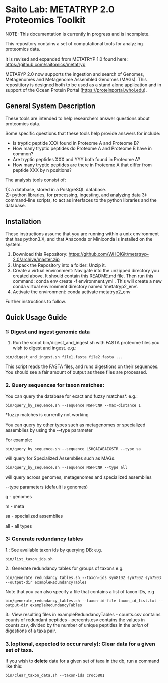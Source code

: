 Saito Lab: METATRYP 2.0 Proteomics Toolkit
==============
NOTE: This documentation is currently in progress and is incomplete.

This repository contains a set of computational tools for analyzing proteomics data.

It is revised and expanded from METATRYP 1.0 found here: https://github.com/saitomics/metatryp

METARYP 2.0 now supports the ingestion and search of Genomes, Metagenomes and Metagenome Assembled Genomes (MAGs).  This reposititory is designed both to be used as a stand alone application and in support of the Ocean Protein Portal (https://proteinportal.whoi.edu).

## General System Description

These tools are intended to help researchers answer questions about proteomics data. 

Some specific questions that these tools help provide answers for include:

- Is tryptic peptide XXX found in Proteome A and Proteome B?
- How many tryptic peptides do Proteome A and Proteome B have in common?
- Are tryptic peptides XXX and YYY both found in Proteome A?
- How many tryptic peptides are there in Proteome A that differ from peptide XXX by n positions?

The analysis tools consist of:

1): a database, stored in a PostgreSQL database.  
2): python libraries, for processing, ingesting, and analyzing data 
3): command-line scripts, to act as interfaces to the python libraries and the database.

## Installation

These instructions assume that you are running within a unix environment that has python3.X, and that Anaconda or Miniconda is installed on the system.

1. Download this Repository: https://github.com/WHOIGit/metatryp-2.0/archive/master.zip
2. Unpack the Repository into a folder: Unzip it.
3. Create a virtual environment: Navigate into the unzipped directory you created above. It should contain this README.md file. Then run this command: conda env create -f environment.yml . This will create a new conda virtual environment directory named 'metatryp2_env'.
4. Activate the environment: conda activate metatryp2_env

Further instructions to follow.

## Quick Usage Guide

### 1: Digest and ingest genomic data
1. Run the script bin/digest_and_ingest.sh with FASTA proteome files you wish to digest and ingest. e.g.:
````
bin/digest_and_ingest.sh file1.fasta file2.fasta ...
````

This script reads the FASTA files, and runs digestions on their sequences. You should see a fair amount of output as these files are processed.


### 2.  Query sequences for taxon matches:
You can query the database for exact and fuzzy matches*. e.g.:
````
bin/query_by_sequence.sh --sequence MGFPCNR --max-distance 1
````
*fuzzy matches is currently not working

You can query by other types such as metagenomes or specialized assemblies by using the --type parameter

For example:
````
bin/query_by_sequence.sh --sequence LSHQAIAEAIGSTR --type sa
````
will query for Specialized Assemblies such as MAGs.

````
bin/query_by_sequence.sh --sequence MGFPCNR --type all
````
will query across genomes, metagenomes and specialized assemblies

--type parameters (default is genomes)

g - genomes

m - meta

sa - specialized assemblies

all - all types

### 3: Generate redundancy tables
1.: See available taxon ids by querying DB: e.g. 
````
bin/list_taxon_ids.sh
````
2.: Generate redundancy tables for groups of taxons e.g.
````
bin/generate_redundancy_tables.sh --taxon-ids syn8102 syn7502 syn7503 --output-dir exampleRedundancyTables
````

Note that you can also specify a file that contains a list of taxon IDs, e.g

````
bin/generate_redundancy_tables.sh --taxon-id-file taxon_id_list.txt --output-dir exampleRedundancyTables
````

3.: View resulting files in exampleRedundancyTables
    - counts.csv contains counts of redundant peptides
    - percents.csv contains the values in counts.csv, divided by the number of unique peptides in the *union* of digestions of a taxa pair.

### 3.(optional, expected to occur rarely): Clear data for a given set of taxa.
If you wish to **delete** data for a given set of taxa in the db, run a command like this:
````
bin/clear_taxon_data.sh --taxon-ids croc5801
````


